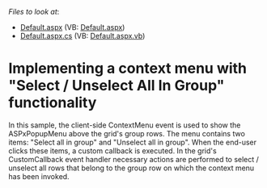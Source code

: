 <!-- default file list -->
*Files to look at*:

* [Default.aspx](./CS/WebSite_Sample/Default.aspx) (VB: [Default.aspx](./VB/WebSite_Sample/Default.aspx))
* [Default.aspx.cs](./CS/WebSite_Sample/Default.aspx.cs) (VB: [Default.aspx.vb](./VB/WebSite_Sample/Default.aspx.vb))
<!-- default file list end -->
# Implementing a context menu with "Select / Unselect All In Group" functionality


<p>In this sample, the client-side ContextMenu event is used to show the ASPxPopupMenu above the grid's group rows. The menu contains two items: "Select all in group" and "Unselect all in group". When the end-user clicks these items, a custom callback is executed. In the grid's CustomCallback event handler necessary actions are performed to select / unselect all rows that belong to the group row on which the context menu has been invoked.</p>

<br/>


